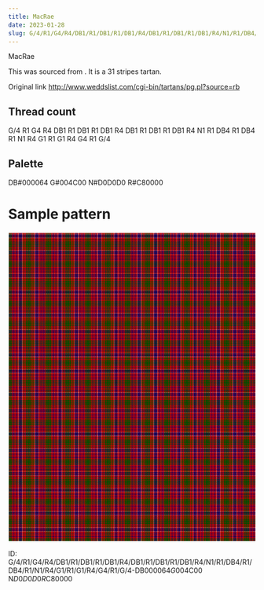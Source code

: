 ```yaml
---
title: MacRae
date: 2023-01-28
slug: G/4/R1/G4/R4/DB1/R1/DB1/R1/DB1/R4/DB1/R1/DB1/R1/DB1/R4/N1/R1/DB4/R1/DB4/R1/N1/R4/G1/R1/G1/R4/G4/R1/G/4-DB$000064 G$004C00 N$D0D0D0 R$C80000
---
```

MacRae

This was sourced from <no value>.  It is a 31 stripes tartan.

Original link http://www.weddslist.com/cgi-bin/tartans/pg.pl?source=rb

## Thread count
G/4 R1 G4 R4 DB1 R1 DB1 R1 DB1 R4 DB1 R1 DB1 R1 DB1 R4 N1 R1 DB4 R1 DB4 R1 N1 R4 G1 R1 G1 R4 G4 R1 G/4

## Palette
DB#000064 G#004C00 N#D0D0D0 R#C80000

# Sample pattern

![Tartan detail](tartan.png "G/4 R1 G4 R4 DB1 R1 DB1 R1 DB1 R4 DB1 R1 DB1 R1 DB1 R4 N1 R1 DB4 R1 DB4 R1 N1 R4 G1 R1 G1 R4 G4 R1 G/4 tartan")

ID: G/4/R1/G4/R4/DB1/R1/DB1/R1/DB1/R4/DB1/R1/DB1/R1/DB1/R4/N1/R1/DB4/R1/DB4/R1/N1/R4/G1/R1/G1/R4/G4/R1/G/4-DB$000064 G$004C00 N$D0D0D0 R$C80000